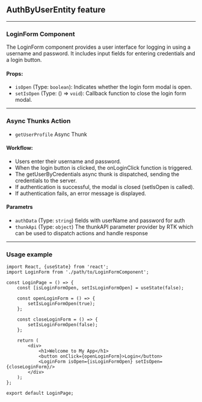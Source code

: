 ## AuthByUserEntity feature

----

### LoginForm Component

The LoginForm component provides a user interface for logging in using a username and password. It includes input fields
for entering credentials and a login button.

#### Props:

- `isOpen` (Type: `boolean`): Indicates whether the login form modal is open.
- `setIsOpen` (Type: () => `void`): Callback function to close the login form modal.

---

### Async Thunks Action

- `getUserProfile` Async Thunk

#### Workflow:

- Users enter their username and password.
- When the login button is clicked, the onLoginClick function is triggered.
- The getUserByCredentials async thunk is dispatched, sending the credentials to the server.
- If authentication is successful, the modal is closed (setIsOpen is called).
- If authentication fails, an error message is displayed.

#### Parametrs

- `authData` (Type: `string`) fields with userName and password for auth
- `thunkApi` (Type: `object`) The thunkAPI parameter provider by RTK which can be used to dispatch actions and handle
  response

----

### Usage example

```tsx
import React, {useState} from 'react';
import LoginForm from './path/to/LoginFormComponent';

const LoginPage = () => {
    const [isLoginFormOpen, setIsLoginFormOpen] = useState(false);

    const openLoginForm = () => {
        setIsLoginFormOpen(true);
    };

    const closeLoginForm = () => {
        setIsLoginFormOpen(false);
    };

    return (
        <div>
            <h1>Welcome to My App</h1>
            <button onClick={openLoginForm}>Login</button>
            <LoginForm isOpen={isLoginFormOpen} setIsOpen={closeLoginForm}/>
        </div>
    );
};

export default LoginPage;

```

